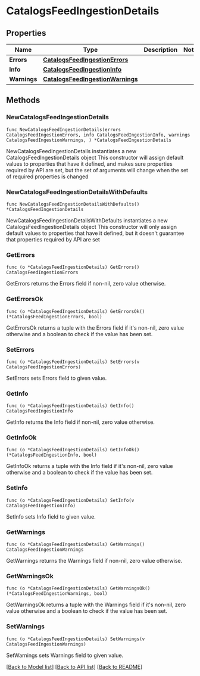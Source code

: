 # CatalogsFeedIngestionDetails

## Properties

Name | Type | Description | Notes
------------ | ------------- | ------------- | -------------
**Errors** | [**CatalogsFeedIngestionErrors**](CatalogsFeedIngestionErrors.md) |  | 
**Info** | [**CatalogsFeedIngestionInfo**](CatalogsFeedIngestionInfo.md) |  | 
**Warnings** | [**CatalogsFeedIngestionWarnings**](CatalogsFeedIngestionWarnings.md) |  | 

## Methods

### NewCatalogsFeedIngestionDetails

`func NewCatalogsFeedIngestionDetails(errors CatalogsFeedIngestionErrors, info CatalogsFeedIngestionInfo, warnings CatalogsFeedIngestionWarnings, ) *CatalogsFeedIngestionDetails`

NewCatalogsFeedIngestionDetails instantiates a new CatalogsFeedIngestionDetails object
This constructor will assign default values to properties that have it defined,
and makes sure properties required by API are set, but the set of arguments
will change when the set of required properties is changed

### NewCatalogsFeedIngestionDetailsWithDefaults

`func NewCatalogsFeedIngestionDetailsWithDefaults() *CatalogsFeedIngestionDetails`

NewCatalogsFeedIngestionDetailsWithDefaults instantiates a new CatalogsFeedIngestionDetails object
This constructor will only assign default values to properties that have it defined,
but it doesn't guarantee that properties required by API are set

### GetErrors

`func (o *CatalogsFeedIngestionDetails) GetErrors() CatalogsFeedIngestionErrors`

GetErrors returns the Errors field if non-nil, zero value otherwise.

### GetErrorsOk

`func (o *CatalogsFeedIngestionDetails) GetErrorsOk() (*CatalogsFeedIngestionErrors, bool)`

GetErrorsOk returns a tuple with the Errors field if it's non-nil, zero value otherwise
and a boolean to check if the value has been set.

### SetErrors

`func (o *CatalogsFeedIngestionDetails) SetErrors(v CatalogsFeedIngestionErrors)`

SetErrors sets Errors field to given value.


### GetInfo

`func (o *CatalogsFeedIngestionDetails) GetInfo() CatalogsFeedIngestionInfo`

GetInfo returns the Info field if non-nil, zero value otherwise.

### GetInfoOk

`func (o *CatalogsFeedIngestionDetails) GetInfoOk() (*CatalogsFeedIngestionInfo, bool)`

GetInfoOk returns a tuple with the Info field if it's non-nil, zero value otherwise
and a boolean to check if the value has been set.

### SetInfo

`func (o *CatalogsFeedIngestionDetails) SetInfo(v CatalogsFeedIngestionInfo)`

SetInfo sets Info field to given value.


### GetWarnings

`func (o *CatalogsFeedIngestionDetails) GetWarnings() CatalogsFeedIngestionWarnings`

GetWarnings returns the Warnings field if non-nil, zero value otherwise.

### GetWarningsOk

`func (o *CatalogsFeedIngestionDetails) GetWarningsOk() (*CatalogsFeedIngestionWarnings, bool)`

GetWarningsOk returns a tuple with the Warnings field if it's non-nil, zero value otherwise
and a boolean to check if the value has been set.

### SetWarnings

`func (o *CatalogsFeedIngestionDetails) SetWarnings(v CatalogsFeedIngestionWarnings)`

SetWarnings sets Warnings field to given value.



[[Back to Model list]](../README.md#documentation-for-models) [[Back to API list]](../README.md#documentation-for-api-endpoints) [[Back to README]](../README.md)



